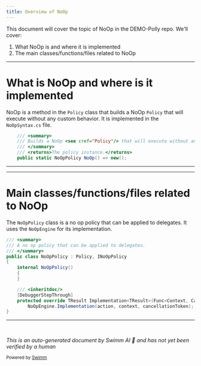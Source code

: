 ```yaml
---
title: Overview of NoOp
---
```

This document will cover the topic of NoOp in the DEMO-Polly repo. We'll cover:

1. What NoOp is and where it is implemented
2. The main classes/functions/files related to NoOp

<SwmSnippet path="/src/Polly/NoOp/NoOpSyntax.cs" line="7">

---

# What is NoOp and where is it implemented

NoOp is a method in the `Policy` class that builds a NoOp `Policy` that will execute without any custom behavior. It is implemented in the `NoOpSyntax.cs` file.

```c#
    /// <summary>
    /// Builds a NoOp <see cref="Policy"/> that will execute without any custom behavior.
    /// </summary>
    /// <returns>The policy instance.</returns>
    public static NoOpPolicy NoOp() => new();
```

---

</SwmSnippet>

<SwmSnippet path="/src/Polly/NoOp/NoOpPolicy.cs" line="5">

---

# Main classes/functions/files related to NoOp

The `NoOpPolicy` class is a no op policy that can be applied to delegates. It uses the `NoOpEngine` for its implementation.

```c#
/// <summary>
/// A no op policy that can be applied to delegates.
/// </summary>
public class NoOpPolicy : Policy, INoOpPolicy
{
    internal NoOpPolicy()
    {
    }

    /// <inheritdoc/>
    [DebuggerStepThrough]
    protected override TResult Implementation<TResult>(Func<Context, CancellationToken, TResult> action, Context context, CancellationToken cancellationToken) =>
        NoOpEngine.Implementation(action, context, cancellationToken);
}
```

---

</SwmSnippet>

&nbsp;

*This is an auto-generated document by Swimm AI 🌊 and has not yet been verified by a human*

<SwmMeta version="3.0.0" repo-id="Z2l0aHViJTNBJTNBREVNTy1Qb2xseSUzQSUzQXN3aW1taW8=" repo-name="DEMO-Polly"><sup>Powered by [Swimm](/)</sup></SwmMeta>
